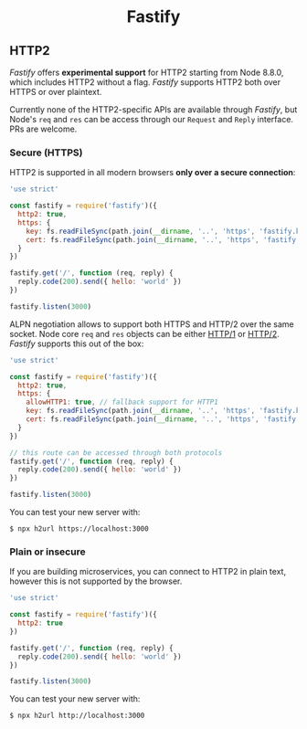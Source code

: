 <h1 align="center">Fastify</h1>

## HTTP2

_Fastify_ offers **experimental support** for HTTP2 starting from Node
8.8.0, which includes HTTP2 without a flag. _Fastify_ supports HTTP2
both over HTTPS or over plaintext.

Currently none of the HTTP2-specific APIs are available through
_Fastify_, but Node's `req` and `res` can be access through our
`Request` and `Reply` interface. PRs are welcome.

### Secure (HTTPS)

HTTP2 is supported in all modern browsers __only over a secure
connection__:

```js
'use strict'

const fastify = require('fastify')({
  http2: true,
  https: {
    key: fs.readFileSync(path.join(__dirname, '..', 'https', 'fastify.key')),
    cert: fs.readFileSync(path.join(__dirname, '..', 'https', 'fastify.cert'))
  }
})

fastify.get('/', function (req, reply) {
  reply.code(200).send({ hello: 'world' })
})

fastify.listen(3000)
```

ALPN negotiation allows to support both HTTPS and HTTP/2 over the same socket.
Node core `req` and `res` objects can be either [HTTP/1](https://nodejs.org/api/http.html)
or [HTTP/2](https://nodejs.org/api/http2.html).
_Fastify_ supports this out of the box:

```js
'use strict'

const fastify = require('fastify')({
  http2: true,
  https: {
    allowHTTP1: true, // fallback support for HTTP1
    key: fs.readFileSync(path.join(__dirname, '..', 'https', 'fastify.key')),
    cert: fs.readFileSync(path.join(__dirname, '..', 'https', 'fastify.cert'))
  }
})

// this route can be accessed through both protocols
fastify.get('/', function (req, reply) {
  reply.code(200).send({ hello: 'world' })
})

fastify.listen(3000)
```

You can test your new server with:

```
$ npx h2url https://localhost:3000
```

### Plain or insecure

If you are building microservices, you can connect to HTTP2 in plain
text, however this is not supported by the browser.

```js
'use strict'

const fastify = require('fastify')({
  http2: true
})

fastify.get('/', function (req, reply) {
  reply.code(200).send({ hello: 'world' })
})

fastify.listen(3000)
```

You can test your new server with:

```
$ npx h2url http://localhost:3000
```

